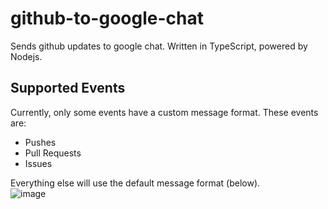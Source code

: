 # github-to-google-chat

Sends github updates to google chat. Written in TypeScript, powered by Nodejs.

## Supported Events

Currently, only some events have a custom message format. These events are: 
- Pushes
- Pull Requests 
- Issues 

Everything else will use the default message format (below).     
![image](https://user-images.githubusercontent.com/72141247/116796245-97035780-aaa0-11eb-964d-92e6c96245ca.png)

